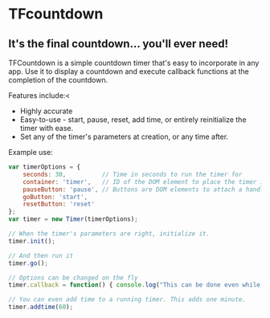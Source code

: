 # TFcountdown
## It's the final countdown... you'll ever need!

TFCountdown is a simple countdown timer that's easy to incorporate in any app. Use it to display a countdown and execute callback functions at the completion of the countdown.

Features include:<

* Highly accurate
* Easy-to-use - start, pause, reset, add time, or entirely reinitialize the timer with ease.
* Set any of the timer's parameters at creation, or any time after.

Example use:

```javascript
var timerOptions = {
    seconds: 30,          // Time in seconds to run the timer for
    container: 'timer',   // ID of the DOM element to place the timer in
    pauseButton: 'pause', // Buttons are DOM elements to attach a handler to
    goButton: 'start',
    resetButton: 'reset'
};
var timer = new Timer(timerOptions);

// When the timer's parameters are right, initialize it.
timer.init();

// And then run it
timer.go();

// Options can be changed on the fly
timer.callback = function() { console.log("This can be done even while the timer is running!"); };

// You can even add time to a running timer. This adds one minute.
timer.addtime(60);

```
